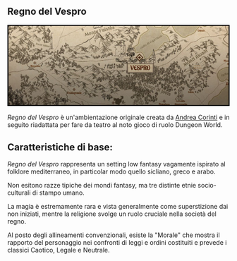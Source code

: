 ## Regno del Vespro

![banner](img/banner.jpg)

_Regno del Vespro_ è un'ambientazione originale creata da [Andrea Corinti](https://andreacorinti.com) e in seguito riadattata per fare da teatro al noto gioco di ruolo Dungeon World.

## Caratteristiche di base:

_Regno del Vespro_ rappresenta un setting low fantasy vagamente ispirato al folklore mediterraneo, in particolar modo quello sicliano, greco e arabo.

Non esitono razze tipiche dei mondi fantasy, ma tre distinte etnie socio-culturali di stampo umano.

La magia è estremamente rara e vista generalmente come superstizione dai non iniziati, mentre la religione svolge un ruolo cruciale nella società del regno.

Al posto degli allineamenti convenzionali, esiste la "Morale" che mostra il rapporto del personaggio nei confronti di leggi e ordini costituiti e prevede i classici Caotico, Legale e Neutrale.
